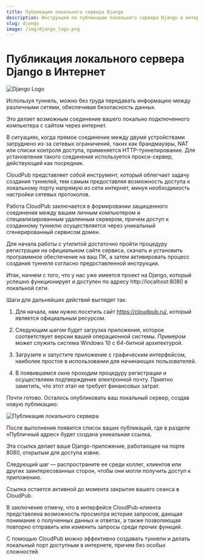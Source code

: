 ```yaml
---
title: Публикация локального сервера Django
description: Инструкция по публикации локального сервера Django в интернет с помощью CloudPub.
slug: django
image: /img/django_logo.png
---
```


# Публикация локального сервера Django в Интернет

![Django Logo](/img/django_logo.png)

Используя туннель, можно без труда передавать информацию между различными сетями, обеспечивая безопасность данных.

Это делает возможным соединение вашего локально подключенного компьютера с сайтом через интернет.

В ситуациях, когда прямое соединение между двумя устройствами затруднено из-за сетевых ограничений, таких как брандмауэры, NAT или списки контроля доступа, применяется HTTP-туннелирование. Для установления такого соединения используется прокси-сервер, действующий как посредник.

CloudPub представляет собой инструмент, который облегчает задачу создания туннелей, тем самым предоставляя возможность доступа к локальному порту напрямую из сети интернет, минуя необходимость настройки сетевых протоколов.

<!-- truncate -->

Работа CloudPub заключается в формировании защищенного соединения между вашим личным компьютером и специализированным удаленным сервером, причем доступ к созданному туннелю осуществляется через уникальный сгенерированный сервисом домен.

Для начала работы с утилитой достаточно пройти процедуру регистрации на официальном сайте сервиса, скачать и установить программное обеспечение на ваш ПК, а затем активировать процесс создания туннеля согласно предоставленной инструкции.

Итак, начнем с того, что у нас уже имеется проект на Django, который успешно функционирует и доступен по адресу http://localhost:8080 в локальной сети.

Шаги для дальнейших действий выглядят так:

1. Для начала, нам нужно посетить сайт https://cloudpub.ru/, который является официальным ресурсом.

2. Следующим шагом будет загрузка приложения, которое соответствует версии вашей операционной системы. Примером может служить система Windows 10 с 64-битной архитектурой.

3. Загрузите и запустите приложение с графическим интерфейсом, наиболее простое в использовании для начинающих пользователей.

4. В появившемся окне проходим процедуру регистрации и осуществляем подтверждение электронной почту. Приятно заметить, что этот этап не требует финансовых затрат.

Почти готово. Осталось опубликовать ваш локальный сервер, создав новую публикацию:

![Публикация локального сервера](/img/django_publish.png)

После выполнения появится список ваших публикаций, где в разделе «Публичный адрес» будет создана уникальная ссылка.

Эта ссылка делает ваше Django-приложение, работающее на порте 8080, открытым для доступа извне.

Следующий шаг — распространите ее среди коллег, клиентов или других заинтересованных сторон, чтобы они могли получить доступ к приложению.

Ссылка остается активной до момента закрытия вашего сеанса в CloudPub.

В заключение отмечу, что в интерфейсе CloudPub-клиента представлена возможность просмотра истории запросов, дающая понимание о полученных данных и ответах, а также позволяющая повторно отправить или изменить запросы среди прочих функций.

С помощью CloudPub можно эффективно создавать туннели и делать локальный порт доступным в интернете, причем без особых сложностей.
